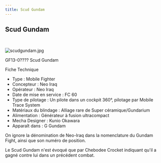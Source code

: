 ```yaml
---
title: Scud Gundam
---
```


Scud Gundam
-----------

 


![scudgundam.jpg](/images/stories/saga/ggundam/images/mechas/scudgundam.jpg)


GF13-0???? Scud Gundam


Fiche Technique   
- Type : Mobile Fighter  
- Concepteur : Neo Iraq  
- Opérateur : Neo Iraq  
- Date de mise en service : FC 60  
- Type de pilotage : Un pilote dans un cockpit 360°, pilotage par Mobile Trace System  
- Matériaux du blindage : Alliage rare de Super céramique/Gundarium  
- Alimentation : Générateur à fusion ultracompact  
- Mecha Designer : Kunio Okawara  
- Apparaît dans : G Gundam


On ignore la dénomination de Neo-Iraq dans la nomenclature du Gundam Fight, ainsi que son numéro de position.


Le Scud Gundam n'est évoqué que par Chebodee Crocket indiquant qu'il a gagné contre lui dans un précédent combat.

